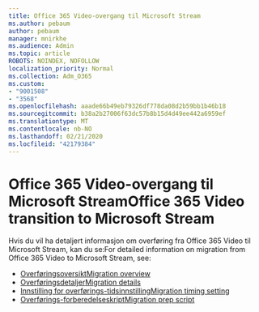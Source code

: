 ```yaml
---
title: Office 365 Video-overgang til Microsoft Stream
ms.author: pebaum
author: pebaum
manager: mnirkhe
ms.audience: Admin
ms.topic: article
ROBOTS: NOINDEX, NOFOLLOW
localization_priority: Normal
ms.collection: Adm_O365
ms.custom:
- "9001508"
- "3568"
ms.openlocfilehash: aaade66b49eb79326df778da08d2b59bb1b46b18
ms.sourcegitcommit: b38a2b27006f63dc57b8b15d4d49ee442a6959ef
ms.translationtype: MT
ms.contentlocale: nb-NO
ms.lasthandoff: 02/21/2020
ms.locfileid: "42179384"
---
```

# <a name="office-365-video-transition-to-microsoft-stream"></a><span data-ttu-id="d83b9-102">Office 365 Video-overgang til Microsoft Stream</span><span class="sxs-lookup"><span data-stu-id="d83b9-102">Office 365 Video transition to Microsoft Stream</span></span>

<span data-ttu-id="d83b9-103">Hvis du vil ha detaljert informasjon om overføring fra Office 365 Video til Microsoft Stream, kan du se:</span><span class="sxs-lookup"><span data-stu-id="d83b9-103">For detailed information on migration from Office 365 Video to Microsoft Stream, see:</span></span>

- [<span data-ttu-id="d83b9-104">Overføringsoversikt</span><span class="sxs-lookup"><span data-stu-id="d83b9-104">Migration overview</span></span>](https://docs.microsoft.com/en-us/stream/migrate-from-office-365)
- [<span data-ttu-id="d83b9-105">Overføringsdetaljer</span><span class="sxs-lookup"><span data-stu-id="d83b9-105">Migration details</span></span>](https://docs.microsoft.com/en-us/stream/migration-experience)
- [<span data-ttu-id="d83b9-106">Innstilling for overførings-tidsinnstilling</span><span class="sxs-lookup"><span data-stu-id="d83b9-106">Migration timing setting</span></span>](https://docs.microsoft.com/en-us/stream/migration-o365video-timing-setting)
- [<span data-ttu-id="d83b9-107">Overførings-forberedelseskript</span><span class="sxs-lookup"><span data-stu-id="d83b9-107">Migration prep script</span></span>](https://docs.microsoft.com/en-us/stream/migration-o365video-prep)
